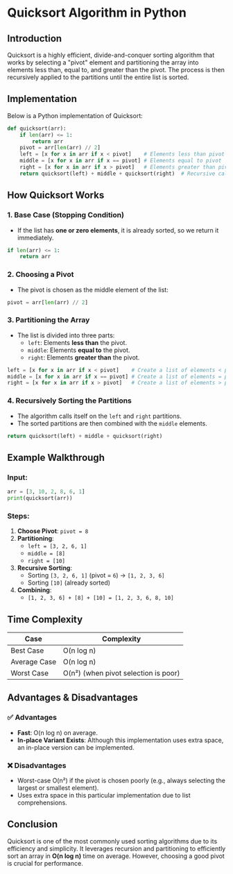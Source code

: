 # Quicksort Algorithm in Python

## Introduction
Quicksort is a highly efficient, divide-and-conquer sorting algorithm that works by selecting a "pivot" element and partitioning the array into elements less than, equal to, and greater than the pivot. The process is then recursively applied to the partitions until the entire list is sorted.

## Implementation
Below is a Python implementation of Quicksort:

```python
def quicksort(arr):
    if len(arr) <= 1:
        return arr
    pivot = arr[len(arr) // 2]
    left = [x for x in arr if x < pivot]    # Elements less than pivot
    middle = [x for x in arr if x == pivot] # Elements equal to pivot
    right = [x for x in arr if x > pivot]   # Elements greater than pivot
    return quicksort(left) + middle + quicksort(right)  # Recursive call
```

## How Quicksort Works

### **1. Base Case (Stopping Condition)**
- If the list has **one or zero elements**, it is already sorted, so we return it immediately.

```python
if len(arr) <= 1:
    return arr
```

### **2. Choosing a Pivot**
- The pivot is chosen as the middle element of the list:

```python
pivot = arr[len(arr) // 2]
```

### **3. Partitioning the Array**
- The list is divided into three parts:
  - `left`: Elements **less than** the pivot.
  - `middle`: Elements **equal to** the pivot.
  - `right`: Elements **greater than** the pivot.

```python
left = [x for x in arr if x < pivot]    # Create a list of elements < pivot
middle = [x for x in arr if x == pivot] # Create a list of elements = pivot
right = [x for x in arr if x > pivot]   # Create a list of elements > pivot
```

### **4. Recursively Sorting the Partitions**
- The algorithm calls itself on the `left` and `right` partitions.
- The sorted partitions are then combined with the `middle` elements.

```python
return quicksort(left) + middle + quicksort(right)
```

## Example Walkthrough
### Input:
```python
arr = [3, 10, 2, 8, 6, 1]
print(quicksort(arr))
```
### Steps:
1. **Choose Pivot**: `pivot = 8`
2. **Partitioning**:
   - `left = [3, 2, 6, 1]`
   - `middle = [8]`
   - `right = [10]`
3. **Recursive Sorting**:
   - Sorting `[3, 2, 6, 1]` (pivot = `6`) → `[1, 2, 3, 6]`
   - Sorting `[10]` (already sorted)
4. **Combining**:
   - `[1, 2, 3, 6] + [8] + [10] = [1, 2, 3, 6, 8, 10]`

## Time Complexity
| Case       | Complexity |
|------------|------------|
| Best Case  | O(n log n) |
| Average Case | O(n log n) |
| Worst Case  | O(n²) (when pivot selection is poor) |

## Advantages & Disadvantages
### ✅ Advantages
- **Fast**: O(n log n) on average.
- **In-place Variant Exists**: Although this implementation uses extra space, an in-place version can be implemented.

### ❌ Disadvantages
- Worst-case O(n²) if the pivot is chosen poorly (e.g., always selecting the largest or smallest element).
- Uses extra space in this particular implementation due to list comprehensions.

## Conclusion
Quicksort is one of the most commonly used sorting algorithms due to its efficiency and simplicity. It leverages recursion and partitioning to efficiently sort an array in **O(n log n)** time on average. However, choosing a good pivot is crucial for performance.